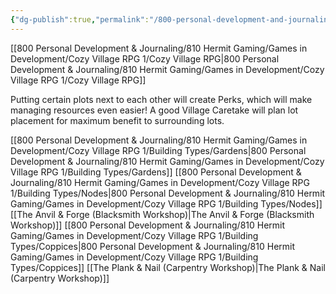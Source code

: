 ```yaml
---
{"dg-publish":true,"permalink":"/800-personal-development-and-journaling/810-hermit-gaming/games-in-development/cozy-village-rpg-1/lot-perks/"}
---
```



[[800 Personal Development & Journaling/810 Hermit Gaming/Games in Development/Cozy Village RPG 1/Cozy Village RPG\|800 Personal Development & Journaling/810 Hermit Gaming/Games in Development/Cozy Village RPG 1/Cozy Village RPG]]

Putting certain plots next to each other will create Perks, which will make managing resources even easier!  A good Village Caretake will plan lot placement for maximum benefit to surrounding lots.

[[800 Personal Development & Journaling/810 Hermit Gaming/Games in Development/Cozy Village RPG 1/Building Types/Gardens\|800 Personal Development & Journaling/810 Hermit Gaming/Games in Development/Cozy Village RPG 1/Building Types/Gardens]]
[[800 Personal Development & Journaling/810 Hermit Gaming/Games in Development/Cozy Village RPG 1/Building Types/Nodes\|800 Personal Development & Journaling/810 Hermit Gaming/Games in Development/Cozy Village RPG 1/Building Types/Nodes]]
[[The Anvil & Forge (Blacksmith Workshop)\|The Anvil & Forge (Blacksmith Workshop)]]
[[800 Personal Development & Journaling/810 Hermit Gaming/Games in Development/Cozy Village RPG 1/Building Types/Coppices\|800 Personal Development & Journaling/810 Hermit Gaming/Games in Development/Cozy Village RPG 1/Building Types/Coppices]]
[[The Plank & Nail (Carpentry Workshop)\|The Plank & Nail (Carpentry Workshop)]]


